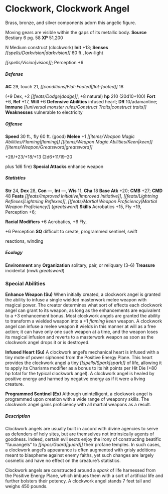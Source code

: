 ﻿---
cssclass: [monsters]
title1: Clockwork, Clockwork Angel
desc_short: Brass, bronze, and silver components adorn this angelic figure.Moving
  gears are visible within the gaps of its metallic body.
title2: Clockwork Angel
CR: 15
sources:
- name: Bestiary 6
  page: 58
  link: http://paizo.com/products/btpy9oge?Pathfinder-Roleplaying-Game-Bestiary-6-Hardcover
XP: 51200
alignment: N
size: Medium
type: construct
subtypes:
- clockwork
initiative:
  bonus: 13
senses:
  darkvision: 60
  low-lightvision: true
AC:
  AC: 29
  touch: 21
  flat_footed: 18
  components:
    dex: 9
    dodge: 2
    natural: 8
HP:
  HP: 210
  long: 20d10+100
saves:
  fort: 6
  ref: 17
  will: 6
defensive_abilities:
- infused heart
DR:
- amount: 10
  weakness: adamantine
immunities:
- construct traits
weaknesses:
- vulnerable to electricity
speeds:
  base: 30
  fly: 60
  fly_maneuverability: good
attacks:
  melee:
  - - text: +1 flaming keen greatsword+28/+23/+18/+13 (2d6+11/19-20plus 1d6 fire)
      entries:
      - - damage: 2d6+11
          type: /19-20plus 1d6 fire
      attack: +1 flaming keen greatsword
      bonus:
      - 28
      - 23
      - 18
      - 13
  special:
  - enhance weapon
ability_scores:
  STR: 24
  DEX: 28
  CON:
  INT:
  WIS: 11
  CHA: 18
BAB: 20
CMB: 27
CMD: 48
feats:
- name: Improved Initiative
- name: Lightning Reflexes
- name: Martial Weapon Proficiency (greatsword)
skills:
  Acrobatics: 15
  Fly: 19
  Perception: 6
  _racial_mods:
    Acrobatics:
      _: 6
    _other: +6 Fly,+6 Perception
special_qualities:
- difficult to create
- programmed sentinel
- swiftreactions
- winding
ecology:
  environment: any
  organization: solitary, pair, or reliquary (3-6)
  treasure_type: incidental
  treasure:
  - mwk greatsword
special_abilities:
  Enhance Weapon (Su): When initially created, a clockwork angel is granted the ability
    to infuse a single wielded masterwork melee weapon with magical power. The creator
    determines what sort of effects each clockwork angel can grant to its weapon,
    as long as the enhancements are equivalent to a +3 enhancement bonus. Most clockwork
    angels are granted the ability to transform a wielded weapon into a +1 flaming
    keen weapon. A clockwork angel can infuse a melee weapon it wields in this manner
    at will as a free action; it can have only one such weapon at a time, and the
    weapon loses its magical infusion and reverts to a masterwork weapon as soon as
    the clockwork angel drops it or is destroyed.
  Infused Heart (Su): A clockwork angel's mechanical heart is infused with a tiny
    mote of power siphoned from the Positive Energy Plane. This heart provides the
    clockwork angel a tiny spark of life, allowing it to apply its Charisma modifier
    as a bonus to its hit points per Hit Die (+80 hp total for the typical clockwork
    angel). A clockwork angel is healed by positive energy and harmed by negative
    energy as if it were a living creature.
  Programmed Sentinel (Ex): Although unintelligent, a clockwork angel is programmed
    upon creation with a wide range of weaponry skills. The clockwork angel gains
    proficiency with all martial weapons as a result.
desc_long: |-
  Clockwork angels are usually built in accord with divine agencies to serve as defenders of holy sites, but are themselves not intrinsically agents of goodness. Indeed, certain evil sects enjoy the irony of constructing beatific “fauxangels” to guard their profane temples. In such cases, a clockwork angel's appearance is often augmented with grisly additions meant to blaspheme against enemy faiths, yet such changes are largely cosmetic and have no effect on the creature's statistics. 

  Clockwork angels are constructed around a spark of life harnessed from the Positive Energy Plane, which imbues them with a sort of artificial life and further bolsters their potency. A clockwork angel stands 7 feet tall and weighs 450 pounds.

---

# Clockwork, Clockwork Angel
Brass, bronze, and silver components adorn this angelic figure.

Moving gears are visible within the gaps of its metallic body.
**Source** Bestiary 6 pg. 58
**XP** 51,200

N Medium construct (clockwork)
**Init** +13; **Senses** _[[spells/Darkvision|darkvision]]_ 60 ft., low-light

_[[spells/Vision|vision]]_; Perception +6

##### Defense

**AC** 29, touch 21, _[[conditions/Flat-Footed|flat-footed]]_ 18

(+9 Dex, +2 _[[feats/Dodge|dodge]]_, +8 natural)
**hp** 210 (20d10+100)
**Fort** +6, **Ref** +17, **Will** +6
**Defensive Abilities** infused heart; **DR** 10/adamantine; **Immune** _[[universal monster rules/Construct Traits|construct traits]]_
**Weaknesses** vulnerable to electricity

##### Offense
**Speed** 30 ft., fly 60 ft. (good)
**Melee** +1 _[[items/Weapon Magic Abilities/Flaming|flaming]]_ _[[items/Weapon Magic Abilities/Keen|keen]]_ _[[items/Weapon/Greatsword|greatsword]]_

+28/+23/+18/+13 (2d6+11/19–20

plus 1d6 fire)
**Special Attacks** enhance weapon

##### Statistics
**Str** 24, **Dex** 28, **Con** —, **Int** —, **Wis** 11, **Cha** 18
**Base Atk** +20; **CMB** +27; **CMD** 48
**Feats** _[[feats/Improved Initiative|Improved Initiative]]_, _[[feats/Lightning Reflexes|Lightning Reflexes]]_, _[[feats/Martial Weapon Proficiency|Martial Weapon Proficiency]]_ (_greatsword_)
**Skills** Acrobatics +15, Fly +19, Perception +6;

**Racial Modifiers** +6 Acrobatics, +6 Fly,

+6 Perception
**SQ** difficult to create, programmed sentinel, swift

reactions, winding

##### Ecology

**Environment** any
**Organization** solitary, pair, or reliquary (3–6)
**Treasure** incidental (mwk _greatsword_)

### Special Abilities

**Enhance Weapon (Su)** When initially created, a clockwork angel is granted the ability to infuse a single wielded masterwork melee weapon with magical power. The creator determines what sort of effects each clockwork angel can grant to its weapon, as long as the enhancements are equivalent to a +3 enhancement bonus. Most clockwork angels are granted the ability to transform a wielded weapon into a +1 _flaming_ _keen_ weapon. A clockwork angel can infuse a melee weapon it wields in this manner at will as a free action; it can have only one such weapon at a time, and the weapon loses its magical infusion and reverts to a masterwork weapon as soon as the clockwork angel drops it or is destroyed.

**Infused Heart (Su)** A clockwork angel’s mechanical heart is infused with a tiny mote of power siphoned from the Positive Energy Plane. This heart provides the clockwork angel a tiny _[[spells/Spark|spark]]_ of life, allowing it to apply its Charisma modifier as a bonus to its hit points per Hit Die (+80 hp total for the typical clockwork angel). A clockwork angel is healed by positive energy and harmed by negative energy as if it were a living creature.

**Programmed Sentinel (Ex)** Although unintelligent, a clockwork angel is programmed upon creation with a wide range of weaponry skills. The clockwork angel gains proficiency with all martial weapons as a result.

##### Description

Clockwork angels are usually built in accord with divine agencies to serve as defenders of holy sites, but are themselves not intrinsically agents of goodness. Indeed, certain evil sects enjoy the irony of constructing beatific “fauxangels” to _[[npcs/Guard|guard]]_ their profane temples. In such cases, a clockwork angel’s appearance is often augmented with grisly additions meant to blaspheme against enemy faiths, yet such changes are largely cosmetic and have no effect on the creature’s statistics.

Clockwork angels are constructed around a _spark_ of life harnessed from the Positive Energy Plane, which imbues them with a sort of artificial life and further bolsters their potency. A clockwork angel stands 7 feet tall and weighs 450 pounds.